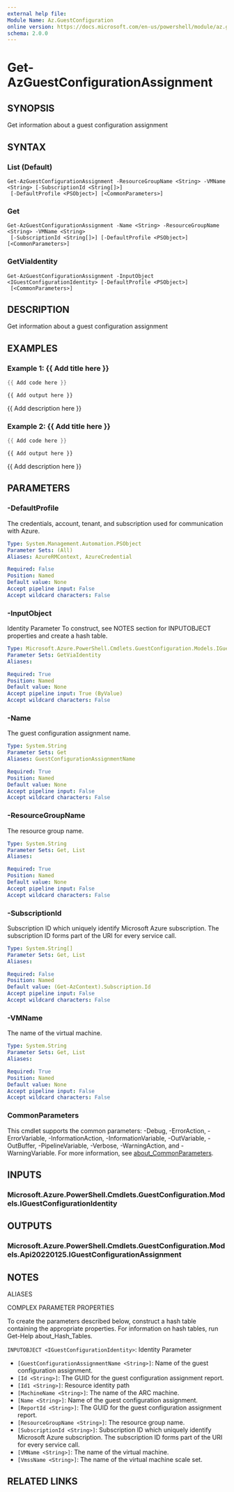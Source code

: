 ```yaml
---
external help file:
Module Name: Az.GuestConfiguration
online version: https://docs.microsoft.com/en-us/powershell/module/az.guestconfiguration/get-azguestconfigurationassignment
schema: 2.0.0
---
```


# Get-AzGuestConfigurationAssignment

## SYNOPSIS
Get information about a guest configuration assignment

## SYNTAX

### List (Default)
```
Get-AzGuestConfigurationAssignment -ResourceGroupName <String> -VMName <String> [-SubscriptionId <String[]>]
 [-DefaultProfile <PSObject>] [<CommonParameters>]
```

### Get
```
Get-AzGuestConfigurationAssignment -Name <String> -ResourceGroupName <String> -VMName <String>
 [-SubscriptionId <String[]>] [-DefaultProfile <PSObject>] [<CommonParameters>]
```

### GetViaIdentity
```
Get-AzGuestConfigurationAssignment -InputObject <IGuestConfigurationIdentity> [-DefaultProfile <PSObject>]
 [<CommonParameters>]
```

## DESCRIPTION
Get information about a guest configuration assignment

## EXAMPLES

### Example 1: {{ Add title here }}
```powershell
{{ Add code here }}
```

```output
{{ Add output here }}
```

{{ Add description here }}

### Example 2: {{ Add title here }}
```powershell
{{ Add code here }}
```

```output
{{ Add output here }}
```

{{ Add description here }}

## PARAMETERS

### -DefaultProfile
The credentials, account, tenant, and subscription used for communication with Azure.

```yaml
Type: System.Management.Automation.PSObject
Parameter Sets: (All)
Aliases: AzureRMContext, AzureCredential

Required: False
Position: Named
Default value: None
Accept pipeline input: False
Accept wildcard characters: False
```

### -InputObject
Identity Parameter
To construct, see NOTES section for INPUTOBJECT properties and create a hash table.

```yaml
Type: Microsoft.Azure.PowerShell.Cmdlets.GuestConfiguration.Models.IGuestConfigurationIdentity
Parameter Sets: GetViaIdentity
Aliases:

Required: True
Position: Named
Default value: None
Accept pipeline input: True (ByValue)
Accept wildcard characters: False
```

### -Name
The guest configuration assignment name.

```yaml
Type: System.String
Parameter Sets: Get
Aliases: GuestConfigurationAssignmentName

Required: True
Position: Named
Default value: None
Accept pipeline input: False
Accept wildcard characters: False
```

### -ResourceGroupName
The resource group name.

```yaml
Type: System.String
Parameter Sets: Get, List
Aliases:

Required: True
Position: Named
Default value: None
Accept pipeline input: False
Accept wildcard characters: False
```

### -SubscriptionId
Subscription ID which uniquely identify Microsoft Azure subscription.
The subscription ID forms part of the URI for every service call.

```yaml
Type: System.String[]
Parameter Sets: Get, List
Aliases:

Required: False
Position: Named
Default value: (Get-AzContext).Subscription.Id
Accept pipeline input: False
Accept wildcard characters: False
```

### -VMName
The name of the virtual machine.

```yaml
Type: System.String
Parameter Sets: Get, List
Aliases:

Required: True
Position: Named
Default value: None
Accept pipeline input: False
Accept wildcard characters: False
```

### CommonParameters
This cmdlet supports the common parameters: -Debug, -ErrorAction, -ErrorVariable, -InformationAction, -InformationVariable, -OutVariable, -OutBuffer, -PipelineVariable, -Verbose, -WarningAction, and -WarningVariable. For more information, see [about_CommonParameters](http://go.microsoft.com/fwlink/?LinkID=113216).

## INPUTS

### Microsoft.Azure.PowerShell.Cmdlets.GuestConfiguration.Models.IGuestConfigurationIdentity

## OUTPUTS

### Microsoft.Azure.PowerShell.Cmdlets.GuestConfiguration.Models.Api20220125.IGuestConfigurationAssignment

## NOTES

ALIASES

COMPLEX PARAMETER PROPERTIES

To create the parameters described below, construct a hash table containing the appropriate properties. For information on hash tables, run Get-Help about_Hash_Tables.


`INPUTOBJECT <IGuestConfigurationIdentity>`: Identity Parameter
  - `[GuestConfigurationAssignmentName <String>]`: Name of the guest configuration assignment.
  - `[Id <String>]`: The GUID for the guest configuration assignment report.
  - `[Id1 <String>]`: Resource identity path
  - `[MachineName <String>]`: The name of the ARC machine.
  - `[Name <String>]`: Name of the guest configuration assignment.
  - `[ReportId <String>]`: The GUID for the guest configuration assignment report.
  - `[ResourceGroupName <String>]`: The resource group name.
  - `[SubscriptionId <String>]`: Subscription ID which uniquely identify Microsoft Azure subscription. The subscription ID forms part of the URI for every service call.
  - `[VMName <String>]`: The name of the virtual machine.
  - `[VmssName <String>]`: The name of the virtual machine scale set.

## RELATED LINKS

